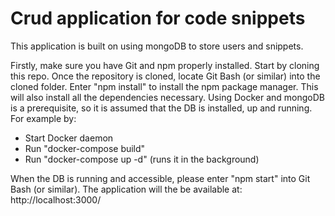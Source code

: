 # Crud application for code snippets

This application is built on using mongoDB to store users and snippets.

Firstly, make sure you have Git and npm properly installed. Start by cloning this repo. Once the repository is cloned, locate Git Bash (or similar) into the cloned folder. Enter "npm install" to install the npm package manager. This will also install all the dependencies necessary.
Using Docker and mongoDB is a prerequisite, so it is assumed that the DB is installed, up and running. For example by:

- Start Docker daemon
- Run "docker-compose build"
- Run "docker-compose up -d" (runs it in the background)

When the DB is running and accessible, please enter "npm start" into Git Bash (or similar).
The application will the be available at: http://localhost:3000/
